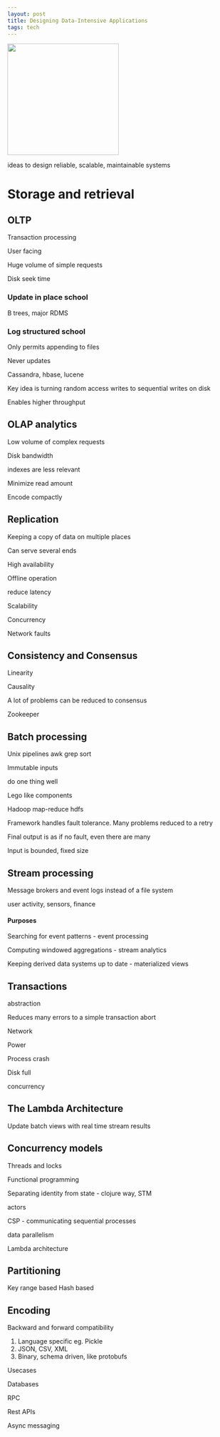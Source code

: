 ```yaml
---
layout: post
title: Designing Data-Intensive Applications 
tags: tech 
---
```

 

<img height="250"  src="https://i.gr-assets.com/images/S/compressed.photo.goodreads.com/books/1415816873l/23463279.jpg" /> 

ideas to design reliable, scalable, maintainable systems





# Storage and retrieval

## OLTP 
Transaction processing

User facing 

Huge volume of simple requests

Disk seek time 

### Update in place school 
B trees, major RDMS

### Log structured school
Only permits appending to files

Never updates 

Cassandra, hbase, lucene 

Key idea is turning random access writes to sequential writes on disk 

Enables higher throughput

## OLAP analytics 

Low volume of complex requests

Disk bandwidth

indexes are less relevant 

Minimize read amount 

Encode compactly 


## Replication

Keeping a copy of data on multiple places 

Can serve several ends 

High availability 

Offline operation 

reduce latency

Scalability

Concurrency

Network faults 



## Consistency and Consensus

Linearity

Causality

A lot of problems can be reduced to consensus 

Zookeeper 


## Batch processing 

Unix pipelines awk grep sort

Immutable inputs 

do one thing well

Lego like components


Hadoop map-reduce hdfs

Framework handles fault tolerance. Many problems reduced to a retry 

Final output is as if no fault, even there are many 

Input is bounded, fixed size 



## Stream processing

Message brokers and event logs instead of a file system 

user activity, sensors, finance
 

#### Purposes

Searching for event patterns -  event processing

Computing windowed aggregations - stream analytics 

Keeping derived data systems up to date - materialized views 




## Transactions 

abstraction 

Reduces many errors to a simple transaction abort 

Network 

Power 

Process crash

Disk full

concurrency


## The Lambda Architecture

Update batch views with real time stream results 


## Concurrency models

Threads and locks

Functional programming

Separating identity from state - clojure way, STM 

actors 

CSP - communicating sequential processes 

data parallelism 

Lambda architecture 

## Partitioning 
Key range based 
Hash based 


## Encoding

Backward and forward compatibility 

1. Language specific eg. Pickle 
2. JSON, CSV, XML 
3. Binary, schema driven, like protobufs

Usecases

Databases

RPC 

Rest APIs 

Async messaging 

